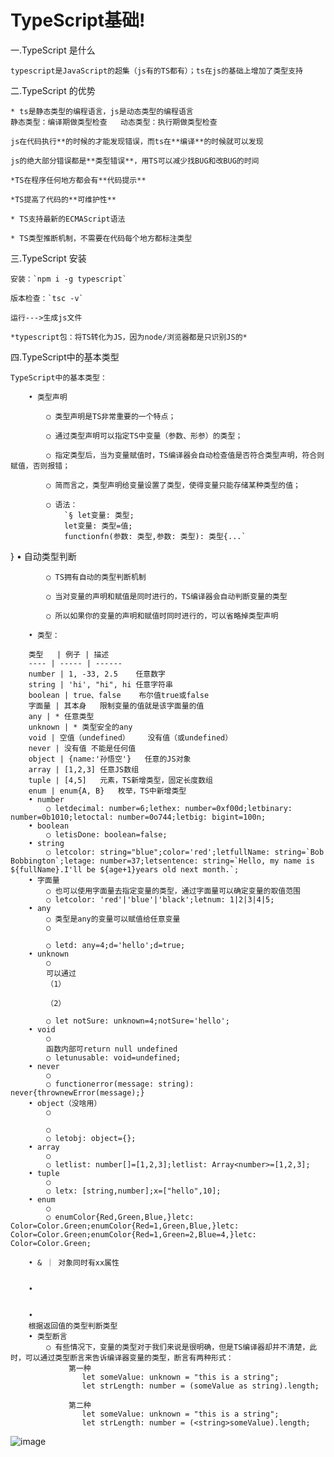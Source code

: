 # TypeScript基础!

 一.TypeScript 是什么  

	typescript是JavaScript的超集（js有的TS都有）；ts在js的基础上增加了类型支持
	
二.TypeScript 的优势

	* ts是静态类型的编程语言，js是动态类型的编程语言
	静态类型：编译期做类型检查   动态类型：执行期做类型检查
	
	js在代码执行**的时候的才能发现错误，而ts在**编译**的时候就可以发现
		
	js的绝大部分错误都是**类型错误**，用TS可以减少找BUG和改BUG的时间
	
	*TS在程序任何地方都会有**代码提示**
	
	*TS提高了代码的**可维护性**
	
	* TS支持最新的ECMAScript语法
	
	* TS类型推断机制，不需要在代码每个地方都标注类型
	
 三.TypeScript 安装
 
	安装：`npm i -g typescript`
	
	版本检查：`tsc -v`
	
	运行--->生成js文件
	
	*typescript包：将TS转化为JS，因为node/浏览器都是只识别JS的*


四.TypeScript中的基本类型

	TypeScript中的基本类型：
	
		• 类型声明
		
			○ 类型声明是TS非常重要的一个特点；
			
			○ 通过类型声明可以指定TS中变量（参数、形参）的类型；
			
			○ 指定类型后，当为变量赋值时，TS编译器会自动检查值是否符合类型声明，符合则赋值，否则报错；
			
			○ 简而言之，类型声明给变量设置了类型，使得变量只能存储某种类型的值；
			
			○ 语法：
				`§ let变量: 类型;
				let变量: 类型=值;
				functionfn(参数: 类型,参数: 类型): 类型{...`
}
		• 自动类型判断
		
			○ TS拥有自动的类型判断机制
			
			○ 当对变量的声明和赋值是同时进行的，TS编译器会自动判断变量的类型
			
			○ 所以如果你的变量的声明和赋值时同时进行的，可以省略掉类型声明
			
		• 类型：
		
		类型   | 例子 | 描述
		---- | ----- | ------
		number | 1, -33, 2.5	任意数字
		string | 'hi', "hi", hi	任意字符串
		boolean | true、false	布尔值true或false
		字面量 | 其本身	限制变量的值就是该字面量的值
		any | *	任意类型
		unknown | *	类型安全的any
		void | 空值（undefined）	没有值（或undefined）
		never | 没有值	不能是任何值
		object | {name:'孙悟空'}	任意的JS对象
		array | [1,2,3]	任意JS数组
		tuple | [4,5]	元素，TS新增类型，固定长度数组
		enum | enum{A, B}	枚举，TS中新增类型
		• number
			○ letdecimal: number=6;lethex: number=0xf00d;letbinary: number=0b1010;letoctal: number=0o744;letbig: bigint=100n;
		• boolean
			○ letisDone: boolean=false;
		• string
			○ letcolor: string="blue";color='red';letfullName: string=`Bob Bobbington`;letage: number=37;letsentence: string=`Hello, my name is ${fullName}.I'll be ${age+1}years old next month.`;
		• 字面量
			○ 也可以使用字面量去指定变量的类型，通过字面量可以确定变量的取值范围
			○ letcolor: 'red'|'blue'|'black';letnum: 1|2|3|4|5;
		• any
			○ 类型是any的变量可以赋值给任意变量
			○ 
			
			○ letd: any=4;d='hello';d=true;
		• unknown
			○ 
			可以通过
			（1）
			
			（2）
			
			○ let notSure: unknown=4;notSure='hello';
		• void
			○ 
			函数内部可return null undefined
			○ letunusable: void=undefined;
		• never
			○ 
			○ functionerror(message: string): never{thrownewError(message);}
		• object（没啥用）
			○ 
			
			○ 
			○ letobj: object={};
		• array
			○ 
			○ letlist: number[]=[1,2,3];letlist: Array<number>=[1,2,3];
		• tuple
			○ 
			○ letx: [string,number];x=["hello",10];
		• enum
			○ 
			○ enumColor{Red,Green,Blue,}letc: Color=Color.Green;enumColor{Red=1,Green,Blue,}letc: Color=Color.Green;enumColor{Red=1,Green=2,Blue=4,}letc: Color=Color.Green;
			
		• & ｜ 对象同时有xx属性
		
			
		• 
	
	
		• 
		根据返回值的类型判断类型
		• 类型断言
			○ 有些情况下，变量的类型对于我们来说是很明确，但是TS编译器却并不清楚，此时，可以通过类型断言来告诉编译器变量的类型，断言有两种形式：
				 第一种
					let someValue: unknown = "this is a string";
					let strLength: number = (someValue as string).length;
					
				 第二种
					let someValue: unknown = "this is a string";
					let strLength: number = (<string>someValue).length;
![image](https://user-images.githubusercontent.com/117837871/215303480-d2287052-7575-44ac-b7cc-99bd4b6f0dba.png)
